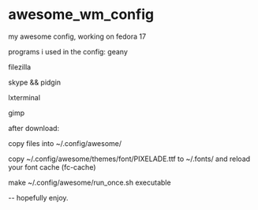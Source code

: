 
awesome_wm_config
=================

my awesome config, working on fedora 17

programs i used in the config:
geany

filezilla

skype && pidgin

lxterminal

gimp



after download:

copy files into ~/.config/awesome/

copy ~/.config/awesome/themes/font/PIXELADE.ttf to ~/.fonts/ and reload your font cache (fc-cache)

make ~/.config/awesome/run_once.sh executable


-- hopefully enjoy.
